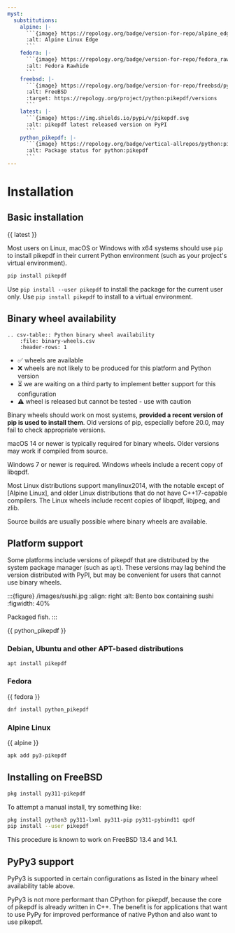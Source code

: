 ```yaml
---
myst:
  substitutions:
    alpine: |-
      ```{image} https://repology.org/badge/version-for-repo/alpine_edge/python:pikepdf.svg
      :alt: Alpine Linux Edge
      ```
    fedora: |-
      ```{image} https://repology.org/badge/version-for-repo/fedora_rawhide/python:pikepdf.svg
      :alt: Fedora Rawhide
      ```
    freebsd: |-
      ```{image} https://repology.org/badge/version-for-repo/freebsd/python:pikepdf.svg
      :alt: FreeBSD
      :target: https://repology.org/project/python:pikepdf/versions
      ```
    latest: |-
      ```{image} https://img.shields.io/pypi/v/pikepdf.svg
      :alt: pikepdf latest released version on PyPI
      ```
    python_pikepdf: |-
      ```{image} https://repology.org/badge/vertical-allrepos/python:pikepdf.svg
      :alt: Package status for python:pikepdf
      ```
---
```


# Installation

## Basic installation

{{ latest }}

Most users on Linux, macOS or Windows with x64 systems should use `pip` to
install pikepdf in their current Python environment (such as your project's
virtual environment).

```bash
pip install pikepdf
```

Use `pip install --user pikepdf` to install the package for the current user
only. Use `pip install pikepdf` to install to a virtual environment.

## Binary wheel availability

```{eval-rst}
.. csv-table:: Python binary wheel availability
    :file: binary-wheels.csv
    :header-rows: 1
```

- ✅ wheels are available
- ❌ wheels are not likely to be produced for this platform and Python version
- ⏳ we are waiting on a third party to implement better support for this configuration
- ⚠️ wheel is released but cannot be tested - use with caution

Binary wheels should work on most systems, **provided a recent version
of pip is used to install them**. Old versions of pip, especially before 20.0,
may fail to check appropriate versions.

macOS 14 or newer is typically required for binary wheels. Older versions may
work if compiled from source.

Windows 7 or newer is required. Windows wheels include a recent copy of libqpdf.

Most Linux distributions support manylinux2014, with the notable except of
[Alpine Linux], and older Linux distributions that do not have C++17-capable
compilers. The Linux wheels include recent copies of libqpdf, libjpeg, and zlib.

Source builds are usually possible where binary wheels are available.

## Platform support

Some platforms include versions of pikepdf that are distributed by the system
package manager (such as `apt`). These versions may lag behind the version
distributed with PyPI, but may be convenient for users that cannot use binary
wheels.

:::{figure} /images/sushi.jpg
:align: right
:alt: Bento box containing sushi
:figwidth: 40%

Packaged fish.
:::

{{ python_pikepdf }}

### Debian, Ubuntu and other APT-based distributions

```bash
apt install pikepdf
```

### Fedora

{{ fedora }}

```bash
dnf install python_pikepdf
```

### Alpine Linux

{{ alpine }}

```bash
apk add py3-pikepdf
```

## Installing on FreeBSD

```bash
pkg install py311-pikepdf
```

To attempt a manual install, try something like:

```bash
pkg install python3 py311-lxml py311-pip py311-pybind11 qpdf
pip install --user pikepdf
```

This procedure is known to work on FreeBSD 13.4 and 14.1.

## PyPy3 support

PyPy3 is supported in certain configurations as listed in the binary wheel
availability table above.

PyPy3 is not more performant than CPython for pikepdf, because the core of pikepdf
is already written in C++. The benefit is for applications that want to use PyPy
for improved performance of native Python and also want to use pikepdf.
